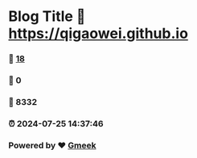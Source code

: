 # Blog Title :link: https://qigaowei.github.io 
### :page_facing_up: [18](https://qigaowei.github.io/tag.html) 
### :speech_balloon: 0 
### :hibiscus: 8332 
### :alarm_clock: 2024-07-25 14:37:46 
### Powered by :heart: [Gmeek](https://github.com/Meekdai/Gmeek)

